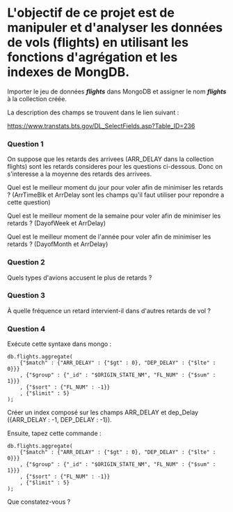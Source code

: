 # L'objectif de ce projet est de manipuler et d'analyser les données de vols (flights) en utilisant les fonctions d'agrégation et les indexes de MongDB. #

Importer le jeu de données ***flights*** dans MongoDB et assigner le nom ***flights*** à la collection créée. 

La description des champs se trouvent dans le lien suivant : 

https://www.transtats.bts.gov/DL_SelectFields.asp?Table_ID=236

### Question 1 ###

On suppose que les retards des arrivees (ARR_DELAY dans la collection flights) sont les retards consideres pour les questions ci-dessous. Donc on s'interesse a la moyenne des retards des arrivees. 

Quel est le meilleur moment du jour pour voler afin de minimiser les retards ? (ArrTimeBlk et ArrDelay sont les champs qu'il faut utiliser pour repondre a cette question)

Quel est le meilleur moment de la semaine pour voler afin de minimiser les retards ? (DayofWeek et ArrDelay)

Quel est le meilleur moment de l'année pour voler afin de minimiser les retards ? (DayofMonth et ArrDelay)

### Question 2 ###

Quels types d'avions accusent le plus de retards ? 


### Question 3 ###

À quelle fréquence un retard intervient-il dans d'autres retards de vol ?

### Question 4 ###

Exécute cette syntaxe dans mongo :

```
db.flights.aggregate(
    {"$match" : {"ARR_DELAY" : {"$gt" : 0}, "DEP_DELAY" : {"$lte" : 0}}} 
    , {"$group" : {"_id" : "$ORIGIN_STATE_NM", "FL_NUM" : {"$sum" : 1}}}
    , {"$sort" : {"FL_NUM" : -1}}
    , {"$limit" : 5}
);
```

Créer un index composé sur les champs ARR_DELAY et dep_Delay ({ARR_DELAY : -1, DEP_DELAY : -1}). 

Ensuite, tapez cette commande :

```
db.flights.aggregate(
    {"$match" : {"ARR_DELAY" : {"$gt" : 0}, "DEP_DELAY" : {"$lte" : 0}}} 
    , {"$group" : {"_id" : "$ORIGIN_STATE_NM", "FL_NUM" : {"$sum" : 1}}}
    , {"$sort" : {"FL_NUM" : -1}}
    , {"$limit" : 5}
);
```
Que constatez-vous ?
